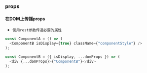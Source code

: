 ### props

#### 在DOM上传播props
* `使用rest参数传递必要的属性`
```javascript
const ComponentA = () => (
  <ComponentB isDisplay={true} className={"componentStyle"} />
);

const ComponentB = ({ isDisplay, ...domProps }) => (
  <div {...domProps}>{"ComponentB"}</div>
);
```


